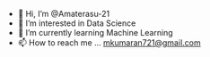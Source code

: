 - 👋 Hi, I’m @Amaterasu-21
- 👀 I’m interested in Data Science
- 🌱 I’m currently learning Machine Learning
- 📫 How to reach me ... mkumaran721@gmail.com

<!---
Amaterasu-21/Amaterasu-21 is a ✨ special ✨ repository because its `README.md` (this file) appears on your GitHub profile.
You can click the Preview link to take a look at your changes.
--->
